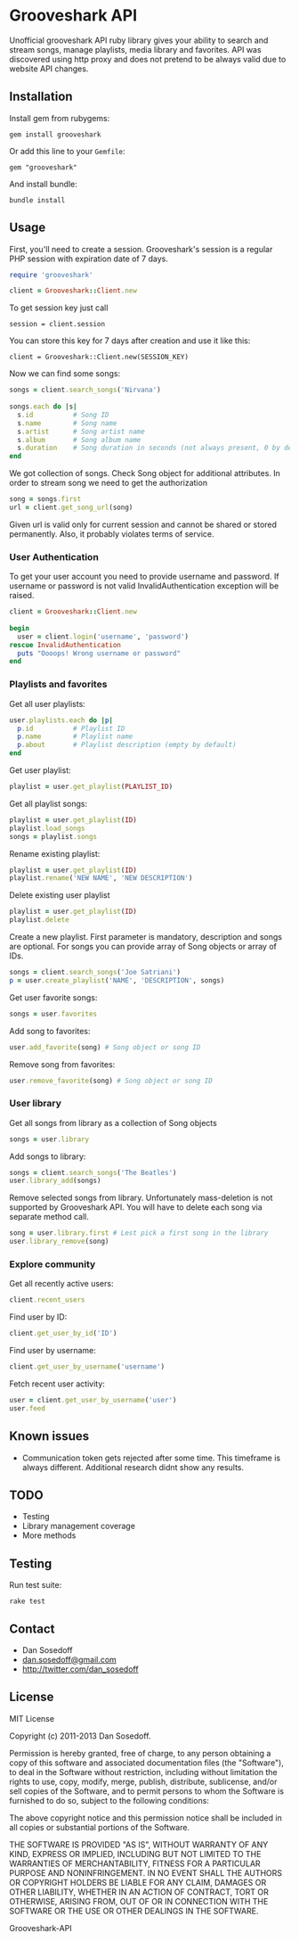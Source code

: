 # Grooveshark API

Unofficial grooveshark API ruby library gives your ability to search and stream songs, 
manage playlists, media library and favorites.
API was discovered using http proxy and does not pretend to be always valid due to website API changes.

## Installation

Install gem from rubygems:

```
gem install grooveshark
```

Or add this line to your `Gemfile`:

```
gem "grooveshark"
```

And install bundle:

```
bundle install
```
  
## Usage

First, you'll need to create a session. Grooveshark's session is a 
regular PHP session with expiration date of 7 days.

```ruby
require 'grooveshark'

client = Grooveshark::Client.new
```
  
To get session key just call

```
session = client.session
```
  
You can store this key for 7 days after creation and use it like this:

```
client = Grooveshark::Client.new(SESSION_KEY)
```
  
Now we can find some songs:
  
```ruby
songs = client.search_songs('Nirvana')
  
songs.each do |s|
  s.id          # Song ID
  s.name        # Song name
  s.artist      # Song artist name
  s.album       # Song album name
  s.duration    # Song duration in seconds (not always present, 0 by default)
end
```
  
We got collection of songs. Check Song object for additional attributes.
In order to stream song we need to get the authorization

```ruby
song = songs.first
url = client.get_song_url(song)
```

Given url is valid only for current session and cannot be shared or stored permanently.
Also, it probably violates terms of service.
  
### User Authentication

To get your user account you need to provide username and password.
If username or password is not valid InvalidAuthentication exception will be raised.

```ruby
client = Grooveshark::Client.new
  
begin
  user = client.login('username', 'password')
rescue InvalidAuthentication
  puts "Oooops! Wrong username or password"
end
```

### Playlists and favorites

Get all user playlists:

```ruby
user.playlists.each do |p|
  p.id          # Playlist ID
  p.name        # Playlist name
  p.about       # Playlist description (empty by default)
end
```
  
Get user playlist:

```ruby
playlist = user.get_playlist(PLAYLIST_ID)
```
  
Get all playlist songs:
  
```ruby
playlist = user.get_playlist(ID)
playlist.load_songs
songs = playlist.songs
```

Rename existing playlist:

```ruby
playlist = user.get_playlist(ID)
playlist.rename('NEW NAME', 'NEW DESCRIPTION')
```

Delete existing user playlist

```ruby
playlist = user.get_playlist(ID)
playlist.delete
```
  
Create a new playlist. First parameter is mandatory, description and songs are optional.
For songs you can provide array of Song objects or array of IDs.
 
```ruby 
songs = client.search_songs('Joe Satriani')
p = user.create_playlist('NAME', 'DESCRIPTION', songs)
```
  
Get user favorite songs:

```ruby
songs = user.favorites
```
  
Add song to favorites:

```ruby
user.add_favorite(song) # Song object or song ID
```

Remove song from favorites:

```ruby
user.remove_favorite(song) # Song object or song ID
```
  
### User library

Get all songs from library as a collection of Song objects

```ruby
songs = user.library
```
  
Add songs to library:

```ruby
songs = client.search_songs('The Beatles')
user.library_add(songs)
```
  
Remove selected songs from library. 
Unfortunately mass-deletion is not supported by Grooveshark API. 
You will have to delete each song via separate method call.

```ruby
song = user.library.first # Lest pick a first song in the library
user.library_remove(song)
```
  
### Explore community

Get all recently active users:

```ruby
client.recent_users
```
  
Find user by ID:

```ruby
client.get_user_by_id('ID')
```
  
Find user by username:

```ruby
client.get_user_by_username('username')
```
  
Fetch recent user activity:

```ruby
user = client.get_user_by_username('user')
user.feed
```
  
## Known issues

- Communication token gets rejected after some time. This timeframe is always different. Additional research didnt show any results.

## TODO

- Testing
- Library management coverage
- More methods

## Testing

Run test suite:

```
rake test
```

## Contact

- Dan Sosedoff
- dan.sosedoff@gmail.com
- http://twitter.com/dan_sosedoff

## License

MIT License

Copyright (c) 2011-2013 Dan Sosedoff.

Permission is hereby granted, free of charge, to any person obtaining a copy of
this software and associated documentation files (the "Software"), to deal in
the Software without restriction, including without limitation the rights to
use, copy, modify, merge, publish, distribute, sublicense, and/or sell copies of
the Software, and to permit persons to whom the Software is furnished to do so,
subject to the following conditions:

The above copyright notice and this permission notice shall be included in all
copies or substantial portions of the Software.

THE SOFTWARE IS PROVIDED "AS IS", WITHOUT WARRANTY OF ANY KIND, EXPRESS OR
IMPLIED, INCLUDING BUT NOT LIMITED TO THE WARRANTIES OF MERCHANTABILITY, FITNESS
FOR A PARTICULAR PURPOSE AND NONINFRINGEMENT. IN NO EVENT SHALL THE AUTHORS OR
COPYRIGHT HOLDERS BE LIABLE FOR ANY CLAIM, DAMAGES OR OTHER LIABILITY, WHETHER
IN AN ACTION OF CONTRACT, TORT OR OTHERWISE, ARISING FROM, OUT OF OR IN
CONNECTION WITH THE SOFTWARE OR THE USE OR OTHER DEALINGS IN THE SOFTWARE.


Grooveshark-API

